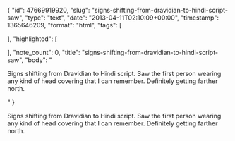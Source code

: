 {
  "id": 47669919920,
  "slug": "signs-shifting-from-dravidian-to-hindi-script-saw",
  "type": "text",
  "date": "2013-04-11T02:10:09+00:00",
  "timestamp": 1365646209,
  "format": "html",
  "tags": [

  ],
  "highlighted": [

  ],
  "note_count": 0,
  "title": "signs-shifting-from-dravidian-to-hindi-script-saw",
  "body": "<p>Signs shifting from Dravidian to Hindi script. Saw the first person wearing any kind of head covering that I can remember. Definitely getting farther north.</p>"
}

<p>Signs shifting from Dravidian to Hindi script. Saw the first person wearing any kind of head covering that I can remember. Definitely getting farther north.</p>